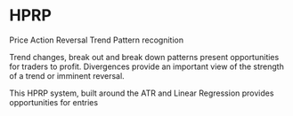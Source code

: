 # HPRP
Price Action Reversal Trend Pattern recognition

Trend changes, break out and break down patterns present opportunities for traders to profit. 
Divergences provide an important view of the strength of a trend or imminent reversal.

This HPRP system, built around the ATR and Linear Regression provides opportunities for entries 

